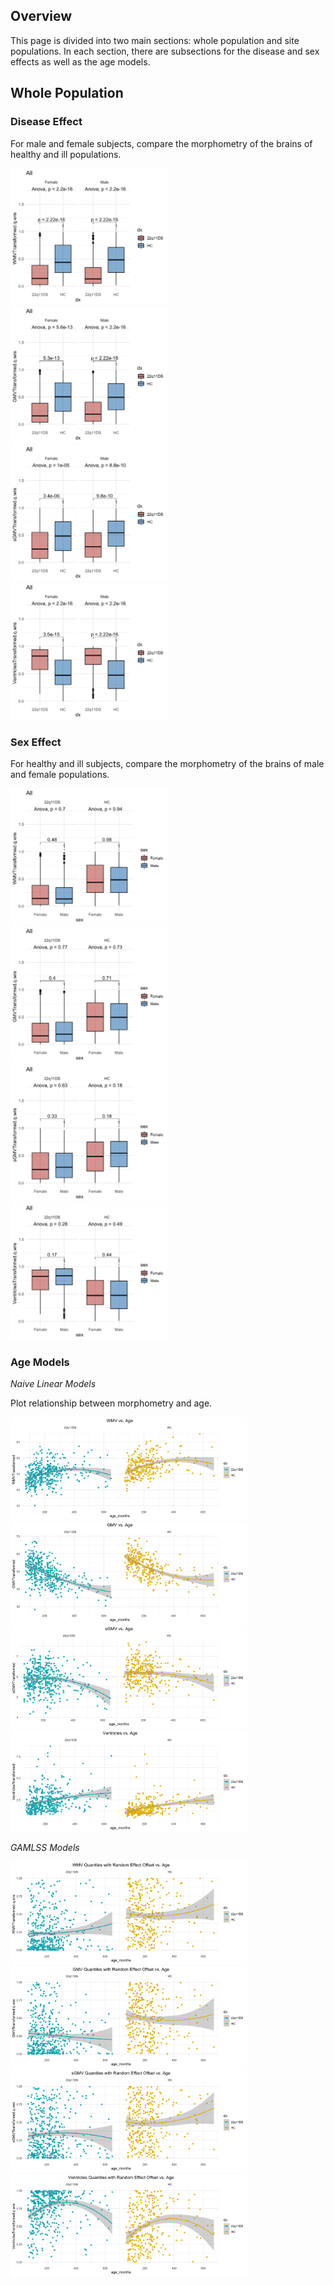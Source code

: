 ## Overview

This page is divided into two main sections: whole population and site populations. In each section, there are subsections for the disease and sex effects as well as the age models.

## Whole Population

### Disease Effect

For male and female subjects, compare the morphometry of the brains of healthy and ill populations.

<img src="figs/population_diseaseeffect_WMV.png" width="50%"/>

<img src="figs/population_diseaseeffect_GMV.png" width="50%"/>

<img src="figs/population_diseaseeffect_sGMV.png" width="50%"/>

<img src="figs/population_diseaseeffect_Ventricles.png" width="50%"/>


### Sex Effect

For healthy and ill subjects, compare the morphometry of the brains of male and female populations.


<img src="figs/population_sexeffect_WMV.png" width="50%"/>

<img src="figs/population_sexeffect_GMV.png" width="50%"/>

<img src="figs/population_sexeffect_sGMV.png" width="50%"/>

<img src="figs/population_sexeffect_Ventricles.png" width="50%"/>


### Age Models

*Naive Linear Models*

Plot relationship between morphometry and age.

<img src="figs/population_linearmodel_WMV.png" width="75%"/>

<img src="figs/population_linearmodel_GMV.png" width="75%"/>

<img src="figs/population_linearmodel_sGMV.png" width="75%"/>

<img src="figs/population_linearmodel_Ventricles.png" width="75%"/>


*GAMLSS Models*

<img src="figs/population_gamlss_WMV.png" width="75%"/>

<img src="figs/population_gamlss_GMV.png" width="75%"/>

<img src="figs/population_gamlss_sGMV.png" width="75%"/>

<img src="figs/population_gamlss_Ventricles.png" width="75%"/>



